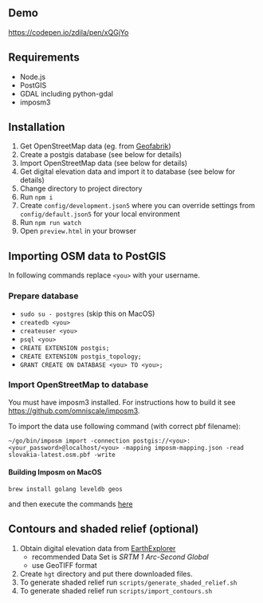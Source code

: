 ## Demo

https://codepen.io/zdila/pen/xQGjYo

## Requirements

- Node.js
- PostGIS
- GDAL including python-gdal
- imposm3

## Installation

1. Get OpenStreetMap data (eg. from [Geofabrik](http://download.geofabrik.de/))
1. Create a postgis database (see below for details)
1. Import OpenStreetMap data (see below for details)
1. Get digital elevation data and import it to database (see below for details)
1. Change directory to project directory
1. Run `npm i`
1. Create `config/development.json5` where you can override settings from `config/default.json5` for your local environment
1. Run `npm run watch`
1. Open `preview.html` in your browser

## Importing OSM data to PostGIS

In following commands replace `<you>` with your username.

### Prepare database

- `sudo su - postgres` (skip this on MacOS)
- `createdb <you>`
- `createuser <you>`
- `psql <you>`
- `CREATE EXTENSION postgis;`
- `CREATE EXTENSION postgis_topology;`
- `GRANT CREATE ON DATABASE <you> TO <you>;`

### Import OpenStreetMap to database

You must have imposm3 installed. For instructions how to build it see https://github.com/omniscale/imposm3.

To import the data use following command (with correct pbf filename):

```
~/go/bin/imposm import -connection postgis://<you>:<your_password>@localhost/<you> -mapping imposm-mapping.json -read slovakia-latest.osm.pbf -write
```

#### Building Imposm on MacOS

```
brew install golang leveldb geos
```

and then execute the commands [here](https://github.com/omniscale/imposm3/#compile)

## Contours and shaded relief (optional)

1. Obtain digital elevation data from [EarthExplorer](https://earthexplorer.usgs.gov/)
   - recommended Data Set is _SRTM 1 Arc-Second Global_
   - use GeoTIFF format
1. Create `hgt` directory and put there downloaded files.
1. To generate shaded relief run `scripts/generate_shaded_relief.sh`
1. To generate shaded relief run `scripts/import_contours.sh`
